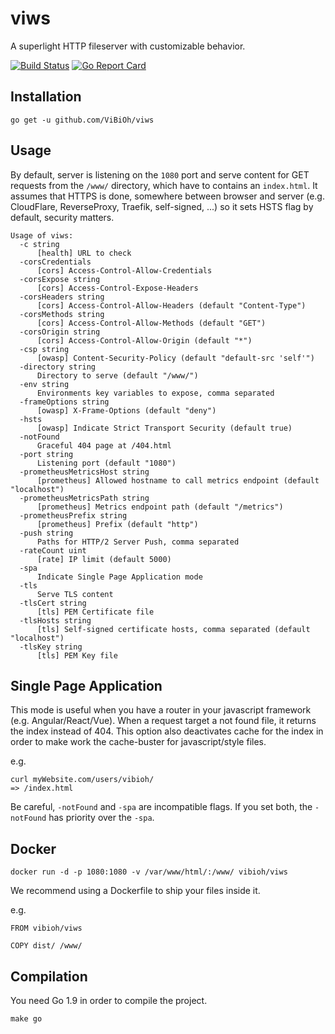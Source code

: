 # viws

A superlight HTTP fileserver with customizable behavior.

[![Build Status](https://travis-ci.org/ViBiOh/viws.svg?branch=master)](https://travis-ci.org/ViBiOh/viws)
[![Go Report Card](https://goreportcard.com/badge/github.com/ViBiOh/viws)](https://goreportcard.com/report/github.com/ViBiOh/viws)

## Installation

```
go get -u github.com/ViBiOh/viws
```

## Usage

By default, server is listening on the `1080` port and serve content for GET requests from the `/www/` directory, which have to contains an `index.html`. It assumes that HTTPS is done, somewhere between browser and server (e.g. CloudFlare, ReverseProxy, Traefik, self-signed, ...) so it sets HSTS flag by default, security matters.

```
Usage of viws:
  -c string
      [health] URL to check
  -corsCredentials
      [cors] Access-Control-Allow-Credentials
  -corsExpose string
      [cors] Access-Control-Expose-Headers
  -corsHeaders string
      [cors] Access-Control-Allow-Headers (default "Content-Type")
  -corsMethods string
      [cors] Access-Control-Allow-Methods (default "GET")
  -corsOrigin string
      [cors] Access-Control-Allow-Origin (default "*")
  -csp string
      [owasp] Content-Security-Policy (default "default-src 'self'")
  -directory string
      Directory to serve (default "/www/")
  -env string
      Environments key variables to expose, comma separated
  -frameOptions string
      [owasp] X-Frame-Options (default "deny")
  -hsts
      [owasp] Indicate Strict Transport Security (default true)
  -notFound
      Graceful 404 page at /404.html
  -port string
      Listening port (default "1080")
  -prometheusMetricsHost string
      [prometheus] Allowed hostname to call metrics endpoint (default "localhost")
  -prometheusMetricsPath string
      [prometheus] Metrics endpoint path (default "/metrics")
  -prometheusPrefix string
      [prometheus] Prefix (default "http")
  -push string
      Paths for HTTP/2 Server Push, comma separated
  -rateCount uint
      [rate] IP limit (default 5000)
  -spa
      Indicate Single Page Application mode
  -tls
      Serve TLS content
  -tlsCert string
      [tls] PEM Certificate file
  -tlsHosts string
      [tls] Self-signed certificate hosts, comma separated (default "localhost")
  -tlsKey string
      [tls] PEM Key file
```

## Single Page Application

This mode is useful when you have a router in your javascript framework (e.g. Angular/React/Vue). When a request target a not found file, it returns the index instead of 404. This option also deactivates cache for the index in order to make work the cache-buster for javascript/style files.

e.g.
```
curl myWebsite.com/users/vibioh/
=> /index.html
```

Be careful, `-notFound` and `-spa` are incompatible flags. If you set both, the `-notFound` has priority over the `-spa`.


## Docker

`docker run -d -p 1080:1080 -v /var/www/html/:/www/ vibioh/viws`

We recommend using a Dockerfile to ship your files inside it.

e.g.
```
FROM vibioh/viws

COPY dist/ /www/
```

## Compilation

You need Go 1.9 in order to compile the project.

```
make go
```
